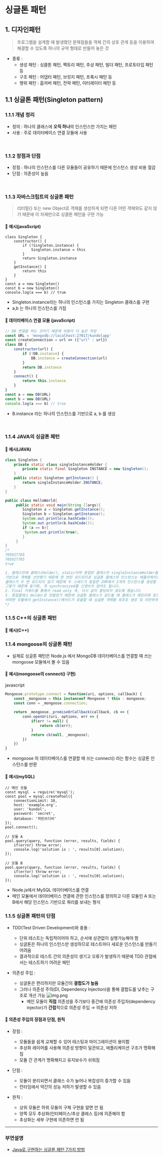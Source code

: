 # 싱글톤 패턴

## 1. 디자인패턴
> 프로그램을 설계할 때 발생했던 문제점들을 객체 간의 상호 관계 등을
이용하여 해결할 수 있도록 하나의 규약 형태로 만들어 놓은 것

- 종류 :
  - 생성 패턴 : 싱클톤 패턴, 팩토리 패턴, 추상 패턴, 빌더 패턴, 프로토타입 패턴 등
  - 구조 패턴 : 어댑터 패턴, 브릿지 패턴, 프록시 패턴 등
  - 행위 패턴 : 옵저버 패턴, 전략 패턴, 이터레이터 페턴 등

## 1.1 싱글톤 패턴(Singleton pattern)

### 1.1.1 개념 정리

- 정의 : 하나의 클래스에 **오직 하나**의 인스턴스만 가지는 패턴
- 사용 : 주로 데이터베이스 연결 모듈에 사용 
<br>

### 1.1.2 장점과 단점

- 장점 : 하나의 인스턴스를 다른 모듈들이 공유하기 때문에 인스턴스 생성 비용 절감
- 단점 : 의존성이 높음
<br>

### 1.1.3 자바스크립트의 싱글톤 패턴
> 리터럴{} 또는 new Object로 객체를 생성하게 되면 다른 어떤 객체와도 같지 않기 때문에 이 자체만으로 싱클톤 패턴을 구현 가능

#### 📌 예시(javaScript) 
```
class Singleton {
    constructor() {
        if (!Singleton.instance) {
            Singleton.instance = this
        }
        return Singleton.instance
    }
    getInstance() {
        return this 
    }
}
const a = new Singleton()
const b = new Singleton() 
console.log(a === b) // true 
```
- Singleton.instance라는 하나의 인스턴스를 가지는 Singleton 클래스를 구현
- a,b 는 하나의 인스턴스를 가짐

#### 📌 데이터베이스 연결 모듈 (javaScript)
```javaScript
// DB 연결을 하는 것이기 때문에 비용이 더 높은 작업 
const URL = 'mongodb://localhost:27017/kundolapp' 
const createConnection = url => ({"url" : url})    
class DB {
    constructor(url) {
        if (!DB.instance) { 
            DB.instance = createConnection(url)
        }
        return DB.instance
    }
    connect() {
        return this.instance
    }
}
const a = new DB(URL)
const b = new DB(URL) 
console.log(a === b) // true
```
- B.instance 라는 하나의 인스턴스를 기반으로 a, b 를 생성

<br>

### 1.1.4 JAVA의 싱글톤 패턴

#### 📌 예시(JAVA) 
```Java
class Singleton {
    private static class singleInstanceHolder {
        private static final Singleton INSTANCE = new Singleton();
    }
    public static Singleton getInstance() {
        return singleInstanceHolder.INSTANCE;
    }
}

public class HelloWorld{ 
     public static void main(String []args){ 
        Singleton a = Singleton.getInstance(); 
        Singleton b = Singleton.getInstance(); 
        System.out.println(a.hashCode());
        System.out.println(b.hashCode());  
        if (a == b){
         System.out.println(true); 
        } 
     }
}
/*
705927765
705927765
true

1. 클래스안에 클래스(Holder), static이며 중첩된 클래스인 singleInstanceHolder를 
기반으로 객체를 선언했기 때문에 한 번만 로드되므로 싱글톤 클래스의 인스턴스는 애플리케이션 당 하나만 존재하며 
클래스가 두 번 로드되지 않기 때문에 두 스레드가 동일한 JVM에서 2개의 인스턴스를 생성할 수 없습니다. 
그렇기 때문에 동기화, 즉 synchronized를 신경쓰지 않아도 됩니다. 
2. final 키워드를 통해서 read only 즉, 다시 값이 할당되지 않도록 했습니다.
3. 중첩클래스 Holder로 만들었기 때문에 싱글톤 클래스가 로드될 때 클래스가 메모리에 로드되지 않고 
어떠한 모듈에서 getInstance()메서드가 호출할 때 싱글톤 객체를 최초로 생성 및 리턴하게 됩니다. 
*/
```

### 1.1.5 C++의 싱글톤 패턴

#### 📌 예시(C++) 

### 1.1.4 mongoose의 싱글톤 패턴
- 실제로 싱글톤 패턴은 Node.js 에서 MongoDB 데이터베이스를 연결할 때 쓰는 mongoose 모듈에서 볼 수 있음

#### 📌 예시(mongoose의 connect() 구현) 
javascript
```javascript
Mongoose.prototype.connect = function(uri, options, callback) {
	const _mongoose = this instanceof Mongoose ? this : mongoose;
    const conn = _mongoose.connection;
    
    return _mongoose._promiseOrCallback(callback, cb => {
    	conn.openUri(uri, options, err => {
        	if(err != null) {
            	return cb(err);
            }
            return cb(null, _mongoose);
        })
    })
}
```
- mongoose 의 데이터베이스를 연결할 때 쓰는 connect() 라는 함수는 싱글톤 인스턴스를 반환

#### 📌 예시(mySQL) 
```
// 메인 모듈
const mysql  = require('mysql');
const pool = mysql.createPool({
	connectionLimit: 10,
    host: 'example.org',
    user: 'kundol',
    password: 'secret',
    database: '히빈쓰디비'
});
pool.connect();

// 모듈 A
pool.query(query, function (error, results, fields) {
	if(error) throw error;
    console.log('solution is : ', results[0].solution);
});

// 모듈 B
pool.query(query, function (error, results, fields) {
	if(error) throw error;
    console.log('solution is : ', results[0].solution);
});
```
- Node.js에서 MySQL 데이터베이스를 연결
- 메인 모듈에서 데이터베이스 연결에 관한 인스턴스를 정의하고 다른 모듈인 A 또는 B에서 해당 인스턴스 기반으로 쿼리를 보내는 형식

### 1.1.5 싱글톤 패턴의 단점
- TDD(Test Driven Development)와 충돌 :
  - 단위 테스트는 독립적이어야 하고, 순서에 상관없이 실행가능해야 함
  - 싱글톤은 하나의 인스턴스만 생성하므로 테스트마다 새로운 인스턴스를 만들기 어려움 
  - 결과적으로 테스트 간의 의존성이 생기고 오류가 발생하기 때문에 TDD 관점에서는 테스트하기 어려운 패턴

- 의존성 주입 :
  - 싱글톤은 편리하지만 모듈간의 **결합도가 높음**
  - 그러나 의존성 주의(DI, Dependency Injection)을 통해 결합도를 낮추는 구조로 개선 가능
    ![img.png](images/DI.png)
    - 메인 모듈이 **직접** 의존성을 주기보다 중간에 의존성 주입자(dependency injector)가 **간접**적으로 의존성 주입 → 의존성 저하

#### 🔗 의존성 주입의 장점과 단점, 원칙
- 장점 : 
  - 모듈들을 쉽게 교체할 수 있어 테스팅과 마이그레이션이 용이함
  - 추상화 레이어를 사용해 의존성 방향이 일관되고, 애플리케이션 구조가 명확해짐
  - 모듈 간 관계가 명확해지고 유지보수가 쉬워짐

- 단점 :
  - 모듈이 분리되면서 클래스 수가 늘어나 복잡성이 증가할 수 있음
  - 런타임에서 약간의 성능 저하가 발생할 수 있음 

- 원칙 : 
  - 상위 모듈은 하위 모듈의 구체 구현을 알면 안 됨
  - 양쪽 모두 추상화(인터페이스/추상 클래스 등)에 의존해야 함
  - 추상화는 세부 구현에 의존하면 안 됨


--- 
### 부연설명
- [Java로 구현하는 싱글톤 패턴 7가지 방법](https://www.youtube.com/watch?v=3rfbnQYOCFA)
